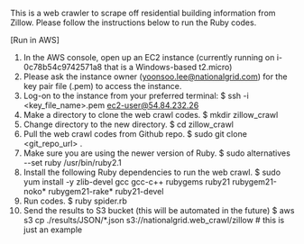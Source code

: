 This is a web crawler to scrape off residential building information from Zillow.
Please follow the instructions below to run the Ruby codes.

[Run in AWS]
1. In the AWS console, open up an EC2 instance (currently running on i-0c78b54c9742571a8 that is a Windows-based t2.micro)
2. Please ask the instance owner (yoonsoo.lee@nationalgrid.com) for the key pair file (.pem) to access the instance.
3. Log-on to the instance from your preferred terminal:
   $ ssh -i <key_file_name>.pem ec2-user@54.84.232.26
4. Make a directory to clone the web crawl codes.
   $ mkdir zillow_crawl 
5. Change directory to the new directory.
   $ cd zillow_crawl
6. Pull the web crawl codes from Github repo.
   $ sudo git clone <git_repo_url> .            
7. Make sure you are using the newer version of Ruby.
   $ sudo alternatives --set ruby /usr/bin/ruby2.1
8. Install the following Ruby dependencies to run the web crawl.
   $ sudo yum install -y zlib-devel gcc gcc-c++ rubygems ruby21 rubygem21-noko* rubygem21-rake* ruby21-devel
9. Run codes.
   $ ruby spider.rb
10. Send the results to S3 bucket (this will be automated in the future)
   $ aws s3 cp ./results/JSON/*.json  s3://nationalgrid.web_crawl/zillow    # this is just an example
   
 
